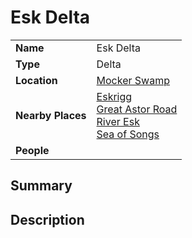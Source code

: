 # Esk Delta

|||
| --- | --- |
| **Name** | Esk Delta | place.4
| **Type** | Delta |
| **Location** | [Mocker Swamp](mocker-swamp.md) |
| **Nearby Places** | [Eskrigg](../../settlements/cities/eskrigg.md)<br>[Great Astor Road](../../roads/great-astor-road.md)<br>[River Esk](../rivers-lakes/river-esk.md)<br>[Sea of Songs](../seas-bays/sea-of-songs.md) |
| **People** | |

## Summary

## Description
